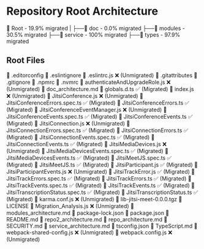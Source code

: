 # Repository Root Architecture

📂 Root - 19.9% migrated
|
├──📂 doc - 0.0% migrated
├──📂 modules - 30.5% migrated
├──📂 service - 100% migrated
├──📂 types - 97.9% migrated





## Root Files

📜 .editorconfig 
📜 .eslintignore 
📜 .eslintrc.js ❌ (Unmigrated)
📜 .gitattributes 
📜 .gitignore 
📜 .npmrc 
📜 .nvmrc 
📜 authenticateAndUpgradeRole.js ❌ (Unmigrated)
📜 doc_architecture.md 
📜 globals.d.ts ✅ (Migrated)
📜 index.js ❌ (Unmigrated)
📜 JitsiConference.js ❌ (Unmigrated)
📜 JitsiConferenceErrors.spec.ts ✅ (Migrated)
📜 JitsiConferenceErrors.ts ✅ (Migrated)
📜 JitsiConferenceEventManager.js ❌ (Unmigrated)
📜 JitsiConferenceEvents.spec.ts ✅ (Migrated)
📜 JitsiConferenceEvents.ts ✅ (Migrated)
📜 JitsiConnection.js ❌ (Unmigrated)
📜 JitsiConnectionErrors.spec.ts ✅ (Migrated)
📜 JitsiConnectionErrors.ts ✅ (Migrated)
📜 JitsiConnectionEvents.spec.ts ✅ (Migrated)
📜 JitsiConnectionEvents.ts ✅ (Migrated)
📜 JitsiMediaDevices.js ❌ (Unmigrated)
📜 JitsiMediaDevicesEvents.spec.ts ✅ (Migrated)
📜 JitsiMediaDevicesEvents.ts ✅ (Migrated)
📜 JitsiMeetJS.spec.ts ✅ (Migrated)
📜 JitsiMeetJS.ts ✅ (Migrated)
📜 JitsiParticipant.js ✅ (Migrated)
📜 JitsiParticipantEvents.js ❌ (Unmigrated)
📜 JitsiTrackError.js ✅ (Migrated)
📜 JitsiTrackErrors.spec.ts ✅ (Migrated)
📜 JitsiTrackErrors.ts ✅ (Migrated)
📜 JitsiTrackEvents.spec.ts ✅ (Migrated)
📜 JitsiTrackEvents.ts ✅ (Migrated)
📜 JitsiTranscriptionStatus.spec.ts ✅ (Migrated)
📜 JitsiTranscriptionStatus.ts ✅ (Migrated)
📜 karma.conf.js ❌ (Unmigrated)
📜 lib-jitsi-meet-0.0.0.tgz 
📜 LICENSE 
📜 Migration_Analysis.js ❌ (Unmigrated)
📜 modules_architecture.md 
📜 package-lock.json 
📜 package.json 
📜 README.md 
📜 repo2_architecture.md 
📜 repo_architecture.md 
📜 SECURITY.md 
📜 service_architecture.md 
📜 tsconfig.json 
📜 TypeScript.md 
📜 webpack-shared-config.js ❌ (Unmigrated)
📜 webpack.config.js ❌ (Unmigrated)
